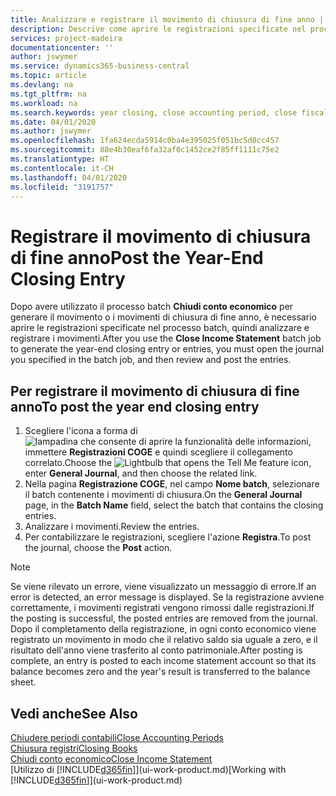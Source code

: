 ```yaml
---
title: Analizzare e registrare il movimento di chiusura di fine anno | Documenti Microsoft
description: Descrive come aprire le registrazioni specificate nel processo batch Chiudi conto economico, quindi analizzare e registrare il movimento di chiusura di fine anno.
services: project-madeira
documentationcenter: ''
author: jswymer
ms.service: dynamics365-business-central
ms.topic: article
ms.devlang: na
ms.tgt_pltfrm: na
ms.workload: na
ms.search.keywords: year closing, close accounting period, close fiscal year, bank account detailed trial balance
ms.date: 04/01/2020
ms.author: jswymer
ms.openlocfilehash: 1fa624ecda5914c0ba4e395025f051bc5d8cc457
ms.sourcegitcommit: 88e4b30eaf6fa32af0c1452ce2f85ff1111c75e2
ms.translationtype: HT
ms.contentlocale: it-CH
ms.lasthandoff: 04/01/2020
ms.locfileid: "3191757"
---
```

# <a name="post-the-year-end-closing-entry"></a><span data-ttu-id="b21d9-103">Registrare il movimento di chiusura di fine anno</span><span class="sxs-lookup"><span data-stu-id="b21d9-103">Post the Year-End Closing Entry</span></span>
<span data-ttu-id="b21d9-104">Dopo avere utilizzato il processo batch **Chiudi conto economico** per generare il movimento o i movimenti di chiusura di fine anno, è necessario aprire le registrazioni specificate nel processo batch, quindi analizzare e registrare i movimenti.</span><span class="sxs-lookup"><span data-stu-id="b21d9-104">After you use the **Close Income Statement** batch job to generate the year-end closing entry or entries, you must open the journal you specified in the batch job, and then review and post the entries.</span></span>

## <a name="to-post-the-year-end-closing-entry"></a><span data-ttu-id="b21d9-105">Per registrare il movimento di chiusura di fine anno</span><span class="sxs-lookup"><span data-stu-id="b21d9-105">To post the year end closing entry</span></span>
1. <span data-ttu-id="b21d9-106">Scegliere l'icona a forma di ![lampadina che consente di aprire la funzionalità delle informazioni](media/ui-search/search_small.png "Informazioni sull'operazione che si desidera eseguire"), immettere **Registrazioni COGE** e quindi scegliere il collegamento correlato.</span><span class="sxs-lookup"><span data-stu-id="b21d9-106">Choose the ![Lightbulb that opens the Tell Me feature](media/ui-search/search_small.png "Tell me what you want to do") icon, enter **General Journal**, and then choose the related link.</span></span>
2. <span data-ttu-id="b21d9-107">Nella pagina **Registrazione COGE**, nel campo **Nome batch**, selezionare il batch contenente i movimenti di chiusura.</span><span class="sxs-lookup"><span data-stu-id="b21d9-107">On the **General Journal** page, in the **Batch Name** field, select the batch that contains the closing entries.</span></span>
3. <span data-ttu-id="b21d9-108">Analizzare i movimenti.</span><span class="sxs-lookup"><span data-stu-id="b21d9-108">Review the entries.</span></span>
4. <span data-ttu-id="b21d9-109">Per contabilizzare le registrazioni, scegliere l'azione **Registra**.</span><span class="sxs-lookup"><span data-stu-id="b21d9-109">To post the journal, choose the **Post** action.</span></span>

> [!NOTE]  
>   <span data-ttu-id="b21d9-110">Se viene rilevato un errore, viene visualizzato un messaggio di errore.</span><span class="sxs-lookup"><span data-stu-id="b21d9-110">If an error is detected, an error message is displayed.</span></span> <span data-ttu-id="b21d9-111">Se la registrazione avviene correttamente, i movimenti registrati vengono rimossi dalle registrazioni.</span><span class="sxs-lookup"><span data-stu-id="b21d9-111">If the posting is successful, the posted entries are removed from the journal.</span></span> <span data-ttu-id="b21d9-112">Dopo il completamento della registrazione, in ogni conto economico viene registrato un movimento in modo che il relativo saldo sia uguale a zero, e il risultato dell'anno viene trasferito al conto patrimoniale.</span><span class="sxs-lookup"><span data-stu-id="b21d9-112">After posting is complete, an entry is posted to each income statement account so that its balance becomes zero and the year's result is transferred to the balance sheet.</span></span>

## <a name="see-also"></a><span data-ttu-id="b21d9-113">Vedi anche</span><span class="sxs-lookup"><span data-stu-id="b21d9-113">See Also</span></span>
[<span data-ttu-id="b21d9-114">Chiudere periodi contabili</span><span class="sxs-lookup"><span data-stu-id="b21d9-114">Close Accounting Periods</span></span>](year-close-account-periods.md)  
[<span data-ttu-id="b21d9-115">Chiusura registri</span><span class="sxs-lookup"><span data-stu-id="b21d9-115">Closing Books</span></span>](year-close-books.md)  
[<span data-ttu-id="b21d9-116">Chiudi conto economico</span><span class="sxs-lookup"><span data-stu-id="b21d9-116">Close Income Statement</span></span>](year-close-income-statement.md)  
<span data-ttu-id="b21d9-117">[Utilizzo di [!INCLUDE[d365fin](includes/d365fin_md.md)]](ui-work-product.md)</span><span class="sxs-lookup"><span data-stu-id="b21d9-117">[Working with [!INCLUDE[d365fin](includes/d365fin_md.md)]](ui-work-product.md)</span></span>

